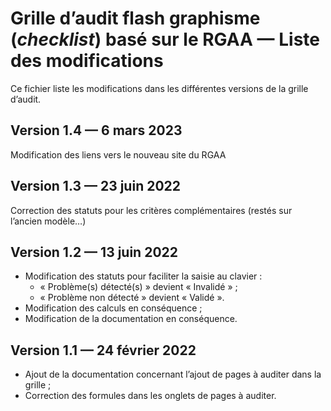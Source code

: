 # Grille d’audit flash graphisme (*checklist*) basé sur le RGAA — Liste des modifications

Ce fichier liste les modifications dans les différentes versions de la grille d’audit.

## Version 1.4 — 6 mars 2023

Modification des liens vers le nouveau site du RGAA

## Version 1.3 — 23 juin 2022

Correction des statuts pour les critères complémentaires (restés sur l’ancien modèle…)

## Version 1.2 — 13 juin 2022

- Modification des statuts pour faciliter la saisie au clavier :
    - « Problème(s) détecté(s) » devient « Invalidé » ;
    - « Problème non détecté » devient « Validé ».
- Modification des calculs en conséquence ;
- Modification de la documentation en conséquence.

## Version 1.1 — 24 février 2022

- Ajout de la documentation concernant l’ajout de pages à auditer dans la grille ;
- Correction des formules dans les onglets de pages à auditer.
